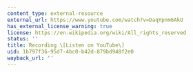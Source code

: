 ```yaml
---
content_type: external-resource
external_url: https://www.youtube.com/watch?v=DaqYpnm6AkU
has_external_license_warning: true
license: https://en.wikipedia.org/wiki/All_rights_reserved
status: ''
title: Recording \[Listen on YouTube\]
uid: 1b797f36-95d7-4bc0-b42d-879bd948f2e0
wayback_url: ''
---
```

